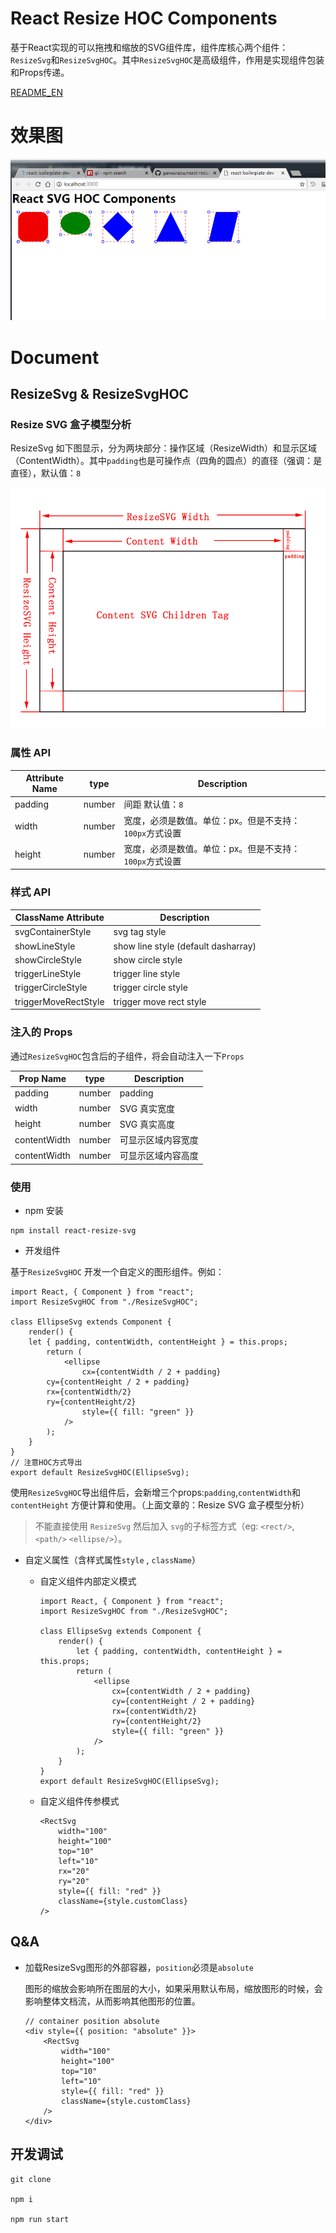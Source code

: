 # React Resize HOC Components

基于React实现的可以拖拽和缩放的SVG组件库，组件库核心两个组件：`ResizeSvg`和`ResizeSvgHOC`。其中`ResizeSvgHOC`是高级组件，作用是实现组件包装和Props传递。

[README_EN](./README_en.md)

# 效果图

![](./docs/example.jpg)


# Document

## ResizeSvg & ResizeSvgHOC

### Resize SVG 盒子模型分析

ResizeSvg 如下图显示，分为两块部分：操作区域（ResizeWidth）和显示区域（ContentWidth）。其中`padding`也是可操作点（四角的圆点）的直径（强调：是直径），默认值：`8`

![](./docs/Analysis.png)

### 属性 API
| Attribute Name | type |Description |
|--|--|--|
|padding|number| 间距 默认值：`8`|
|width|number| 宽度，必须是数值。单位：px。但是不支持：`100px`方式设置|
|height|number| 宽度，必须是数值。单位：px。但是不支持：`100px`方式设置|

### 样式 API
|ClassName Attribute|Description|
|--|--|
|svgContainerStyle|svg tag style|
|showLineStyle|show line style (default dasharray)|
|showCircleStyle|show circle style |
|triggerLineStyle|trigger line style |
|triggerCircleStyle|trigger circle style|
|triggerMoveRectStyle| trigger move rect style|

### 注入的 Props

通过`ResizeSvgHOC`包含后的子组件，将会自动注入一下`Props`

|Prop Name|type|Description|
|--|--|--|
|padding|number| padding|
|width|number| SVG 真实宽度 |
|height|number|SVG 真实高度|
|contentWidth|number| 可显示区域内容宽度|
|contentWidth|number| 可显示区域内容高度|

### 使用

- npm 安装

```
npm install react-resize-svg

```

- 开发组件

基于`ResizeSvgHOC` 开发一个自定义的图形组件。例如：

```JSX
import React, { Component } from "react";
import ResizeSvgHOC from "./ResizeSvgHOC";

class EllipseSvg extends Component {
	render() {
    let { padding, contentWidth, contentHeight } = this.props;
		return (
			<ellipse
				cx={contentWidth / 2 + padding}
        cy={contentHeight / 2 + padding}
        rx={contentWidth/2}
        ry={contentHeight/2}
				style={{ fill: "green" }}
			/>
		);
	}
}
// 注意HOC方式导出
export default ResizeSvgHOC(EllipseSvg);
```

使用`ResizeSvgHOC`导出组件后，会新增三个props:`padding`,`contentWidth`和`contentHeight` 方便计算和使用。（上面文章的：Resize SVG 盒子模型分析）


> 不能直接使用 `ResizeSvg` 然后加入 `svg`的子标签方式（eg: `<rect/>`, `<path/>` `<ellipse/>`）。


- 自定义属性（含样式属性`style` , `className`）

	- 自定义组件内部定义模式

		```JSX
		import React, { Component } from "react";
		import ResizeSvgHOC from "./ResizeSvgHOC";

		class EllipseSvg extends Component {
			render() {
				let { padding, contentWidth, contentHeight } = this.props;
				return (
					<ellipse
						cx={contentWidth / 2 + padding}			
						cy={contentHeight / 2 + padding}
						rx={contentWidth/2}
						ry={contentHeight/2}
						style={{ fill: "green" }}
					/>
				);
			}
		}
		export default ResizeSvgHOC(EllipseSvg);
		```

	- 自定义组件传参模式
		```
		<RectSvg
			width="100"
			height="100"
			top="10"
			left="10"
			rx="20"
			ry="20"
			style={{ fill: "red" }}
			className={style.customClass}
		/>
		```

## Q&A

- 加载ResizeSvg图形的外部容器，`position`必须是`absolute`

	图形的缩放会影响所在图层的大小，如果采用默认布局，缩放图形的时候，会影响整体文档流，从而影响其他图形的位置。

	```JSX
	// container position absolute
	<div style={{ position: "absolute" }}>
		<RectSvg
			width="100"
			height="100"
			top="10"
			left="10"
			style={{ fill: "red" }}
			className={style.customClass}
		/>
	</div>
	```


## 开发调试

```
git clone 

npm i 

npm run start
```